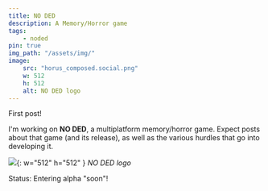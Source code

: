 ```yaml
---
title: NO DED
description: A Memory/Horror game
tags:
    - noded
pin: true
img_path: "/assets/img/"
image:
    src: "horus_composed.social.png"
    w: 512
    h: 512
    alt: NO DED logo
---
```


First post!

I'm working on **NO DED**, a multiplatform memory/horror game.
Expect posts about that game (and its release), as well as the various hurdles that go into developing it.

![](horus_composed.social.png){: w="512" h="512" }
_NO DED logo_

Status: Entering alpha "soon"!
